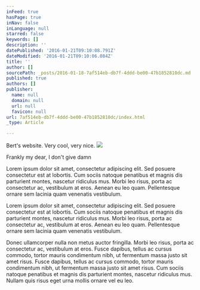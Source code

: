 ```yaml
---
inFeed: true
hasPage: true
inNav: false
inLanguage: null
starred: false
keywords: []
description: ''
datePublished: '2016-01-21T09:10:08.791Z'
dateModified: '2016-01-21T09:10:06.084Z'
title: ''
author: []
sourcePath: _posts/2016-01-18-7af514eb-db7f-4ddd-be00-47b1852810dc.md
published: true
authors: []
publisher:
  name: null
  domain: null
  url: null
  favicon: null
url: 7af514eb-db7f-4ddd-be00-47b1852810dc/index.html
_type: Article

---
```

Bert's website. Very cool, very nice.
![](https://the-grid-user-content.s3-us-west-2.amazonaws.com/6b887aef-295a-4ffd-bc0e-54695718d109.jpg)

Frankly my dear, I don't give damn

Lorem ipsum dolor sit amet, consectetur adipiscing elit. Sed posuere consectetur est at lobortis. Cum sociis natoque penatibus et magnis dis parturient montes, nascetur ridiculus mus. Morbi leo risus, porta ac consectetur ac, vestibulum at eros. Aenean eu leo quam. Pellentesque ornare sem lacinia quam venenatis vestibulum.

Lorem ipsum dolor sit amet, consectetur adipiscing elit. Sed posuere consectetur est at lobortis. Cum sociis natoque penatibus et magnis dis parturient montes, nascetur ridiculus mus. Morbi leo risus, porta ac consectetur ac, vestibulum at eros. Aenean eu leo quam. Pellentesque ornare sem lacinia quam venenatis vestibulum.

Donec ullamcorper nulla non metus auctor fringilla. Morbi leo risus, porta ac consectetur ac, vestibulum at eros. Fusce dapibus, tellus ac cursus commodo, tortor mauris condimentum nibh, ut fermentum massa justo sit amet risus. Fusce dapibus, tellus ac cursus commodo, tortor mauris condimentum nibh, ut fermentum massa justo sit amet risus. Cum sociis natoque penatibus et magnis dis parturient montes, nascetur ridiculus mus. Nullam quis risus eget urna mollis ornare vel eu leo.